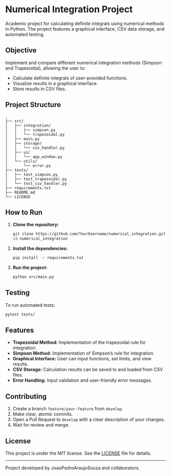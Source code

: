 # Numerical Integration Project

Academic project for calculating definite integrals using numerical methods in Python. The project features a graphical interface, CSV data storage, and automated testing.

## Objective

Implement and compare different numerical integration methods (Simpson and Trapezoidal), allowing the user to:
- Calculate definite integrals of user-provided functions.
- Visualize results in a graphical interface.
- Store results in CSV files.

## Project Structure

```
.
├── src/
│   ├── integration/
│   │   ├── simpson.py
│   │   └── trapezoidal.py
│   ├── main.py
│   ├── storage/
│   │   └── csv_handler.py
│   ├── ui/
│   │   └── app_window.py
│   └── utils/
│       └── error.py
├── tests/
│   ├── test_simpson.py
│   ├── test_trapezoidal.py
│   └── test_csv_handler.py
├── requirements.txt
├── README.md
└── LICENSE
```

## How to Run

1. **Clone the repository:**
   ```bash
   git clone https://github.com/YourUsername/numerical_integration.git
   cd numerical_integration
   ```

2. **Install the dependencies:**
   ```bash
   pip install -r requirements.txt
   ```

3. **Run the project:**
   ```bash
   python src/main.py
   ```

## Testing

To run automated tests:
```bash
pytest tests/
```

## Features

- **Trapezoidal Method:** Implementation of the trapezoidal rule for integration.
- **Simpson Method:** Implementation of Simpson’s rule for integration.
- **Graphical Interface:** User can input functions, set limits, and view results.
- **CSV Storage:** Calculation results can be saved to and loaded from CSV files.
- **Error Handling:** Input validation and user-friendly error messages.

## Contributing

1. Create a branch `feature/your-feature` from `develop`.
2. Make clear, atomic commits.
3. Open a Pull Request to `develop` with a clear description of your changes.
4. Wait for review and merge.

## License

This project is under the MIT license. See the [LICENSE](LICENSE) file for details.

---
Project developed by JoaoPedroAraujoSouza and collaborators.
